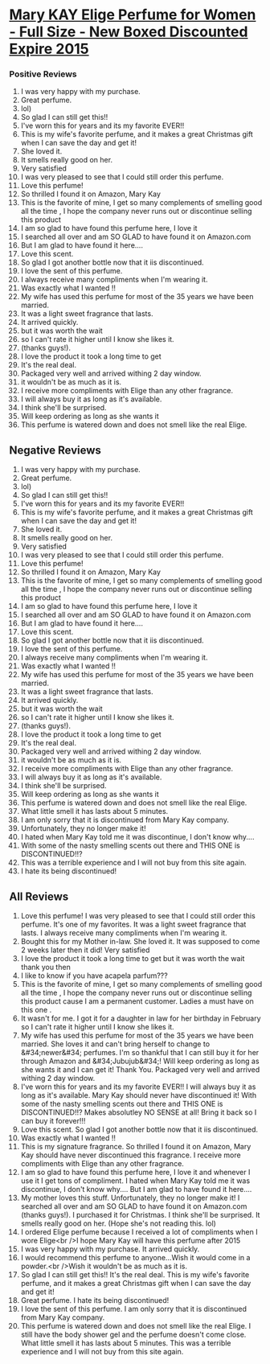 # [Mary KAY Elige Perfume for Women - Full Size - New Boxed Discounted Expire 2015](https://products.checkmycream.com/products/Mary-KAY-Elige-Perfume-for-Women-Full-Size-New-Boxed-Discounted-Expire-2015.html)

### Positive Reviews

<ol>
      <li>I was very happy with my purchase.  </li>
      <li>Great perfume.</li>
      <li>lol)</li>
      <li>So glad I can still get this!!  </li>
      <li>I&#x27;ve worn this for years and its my favorite EVER!!</li>
      <li>This is my wife&#x27;s favorite perfume, and it makes a great Christmas gift when I can save the day and get it!</li>
      <li>She loved it.</li>
      <li>It smells really good on her.  </li>
      <li>Very satisfied</li>
      <li>I was very pleased to see that I could still order this perfume.</li>
      <li>Love this perfume!</li>
      <li>So thrilled I found it on Amazon, Mary Kay</li>
      <li>This is the favorite of mine, I get so many complements of smelling good all the time , I hope the company never runs out or discontinue selling this product</li>
      <li>I am so glad to have found this perfume here,  I love it</li>
      <li>I searched all over and am SO GLAD to have found it on Amazon.com</li>
      <li>But I am glad to have found it here....</li>
      <li>Love this scent.  </li>
      <li>So glad I got another bottle now that it iis discontinued.</li>
      <li>I love the sent of this perfume.  </li>
      <li>I always receive many compliments when I&#x27;m wearing it.</li>
      <li>Was exactly what I wanted !!</li>
      <li>My wife has used this perfume for most of the 35 years we have been married.  </li>
      <li>It was a light sweet fragrance that lasts.</li>
      <li>It arrived quickly.</li>
      <li>but it was worth the wait</li>
      <li>so I can&#x27;t rate it higher until I know she likes it.</li>
      <li>(thanks guys!).  </li>
      <li>I love the product it took a long time to get</li>
      <li>It&#x27;s the real deal.</li>
      <li>Packaged very well and arrived withing 2 day window.</li>
      <li>it wouldn&#x27;t be as much as it is.</li>
      <li>I receive more compliments with Elige than any other fragrance.</li>
      <li>I will always buy it as long as it&#x27;s available.</li>
      <li>I think she&#x27;ll be surprised.  </li>
      <li>Will keep ordering as long as she wants it</li>
      <li>This perfume is watered down and does not smell like the real Elige.  </li>
</ol>


<h2>Negative Reviews</h2>
<ol>
<li> I was very happy with my purchase.  </li>
<li> Great perfume.</li>
<li> lol)</li>
<li> So glad I can still get this!!  </li>
<li> I&#x27;ve worn this for years and its my favorite EVER!!</li>
<li> This is my wife&#x27;s favorite perfume, and it makes a great Christmas gift when I can save the day and get it!</li>
<li> She loved it.</li>
<li> It smells really good on her.  </li>
<li> Very satisfied</li>
<li> I was very pleased to see that I could still order this perfume.</li>
<li> Love this perfume!</li>
<li> So thrilled I found it on Amazon, Mary Kay</li>
<li> This is the favorite of mine, I get so many complements of smelling good all the time , I hope the company never runs out or discontinue selling this product</li>
<li> I am so glad to have found this perfume here,  I love it</li>
<li> I searched all over and am SO GLAD to have found it on Amazon.com</li>
<li> But I am glad to have found it here....</li>
<li> Love this scent.  </li>
<li> So glad I got another bottle now that it iis discontinued.</li>
<li> I love the sent of this perfume.  </li>
<li> I always receive many compliments when I&#x27;m wearing it.</li>
<li> Was exactly what I wanted !!</li>
<li> My wife has used this perfume for most of the 35 years we have been married.  </li>
<li> It was a light sweet fragrance that lasts.</li>
<li> It arrived quickly.</li>
<li> but it was worth the wait</li>
<li> so I can&#x27;t rate it higher until I know she likes it.</li>
<li> (thanks guys!).  </li>
<li> I love the product it took a long time to get</li>
<li> It&#x27;s the real deal.</li>
<li> Packaged very well and arrived withing 2 day window.</li>
<li> it wouldn&#x27;t be as much as it is.</li>
<li> I receive more compliments with Elige than any other fragrance.</li>
<li> I will always buy it as long as it&#x27;s available.</li>
<li> I think she&#x27;ll be surprised.  </li>
<li> Will keep ordering as long as she wants it</li>
<li> This perfume is watered down and does not smell like the real Elige.  </li>
<li> What little smell it has lasts about 5 minutes.  </li>
<li> I am only sorry that it is discontinued from Mary Kay company.</li>
<li> Unfortunately, they no longer make it!  </li>
<li> I hated when Mary Kay told me it was discontinue, I don&#x27;t know why....</li>
<li> With some of the nasty smelling scents out there and THIS ONE is DISCONTINUED!!?</li>
<li> This was a terrible experience and I will not buy from this site again.</li>
<li> I hate its being discontinued!</li>
</ol>

<h2>All Reviews</h2>

<ol>
    <li> Love this perfume! I was very pleased to see that I could still order this perfume. It&#x27;s one of my favorites. It was a light sweet fragrance that lasts. I always receive many compliments when I&#x27;m wearing it.</li>
    <li> Bought this for my Mother in-law. She loved it. It was supposed to come 2 weeks later then it did! Very satisfied</li>
    <li> I love the product it took a long time to get but it was worth the wait thank you then</li>
    <li> I like to know if you have acapela parfum???</li>
    <li> This is the favorite of mine, I get so many complements of smelling good all the time , I hope the company never runs out or discontinue selling this product cause I am a permanent customer.  Ladies a must have on this one .</li>
    <li> It wasn&#x27;t for me. I got it for a daughter in law for her birthday in February so I can&#x27;t rate it higher until I know she likes it.</li>
    <li> My wife has used this perfume for most of the 35 years we have been married.  She loves it and can&#x27;t bring herself to change to &amp;#34;newer&amp;#34; perfumes.  I&#x27;m so thankful that I can still buy it for her through Amazon  and &amp;#34;Jubujub&amp;#34;!  Will keep ordering as long as she wants it and I can get it!  Thank You. Packaged very well and arrived withing 2 day window.</li>
    <li> I&#x27;ve worn this for years and its my favorite EVER!! I will always buy it as long as it&#x27;s available. Mary Kay should never have discontinued it! With some of the nasty smelling scents out there and THIS ONE is DISCONTINUED!!? Makes absolutley NO SENSE at all! Bring it back so I can buy it forever!!!</li>
    <li> Love this scent.  So glad I got another bottle now that it iis discontinued.</li>
    <li> Was exactly what I wanted !!</li>
    <li> This is my signature fragrance.  So thrilled I found it on Amazon, Mary Kay should have never discontinued this fragrance. I receive more compliments with Elige than any other fragrance.</li>
    <li> I am so glad to have found this perfume here,  I love it and whenever I use it I get tons of compliment.  I hated when Mary Kay told me it was discontinue, I don&#x27;t know why.... But I am glad to have found it here....</li>
    <li> My mother loves this stuff.  Unfortunately, they no longer make it!  I searched all over and am SO GLAD to have found it on Amazon.com (thanks guys!).  I purchased it for Christmas.  I think she&#x27;ll be surprised.  It smells really good on her.  (Hope she&#x27;s not reading this.  lol)</li>
    <li> I ordered Elige perfume because I received a lot of compliments when I wore Elige&lt;br /&gt;I hope Mary Kay will have this perfume after 2015</li>
    <li> I was very happy with my purchase.  It arrived quickly.</li>
    <li> I would recommend this perfume to anyone…Wish it would come in a powder.&lt;br /&gt;Wish it wouldn&#x27;t be as much as it is.</li>
    <li> So glad I can still get this!!  It&#x27;s the real deal. This is my wife&#x27;s favorite perfume, and it makes a great Christmas gift when I can save the day and get it!</li>
    <li> Great perfume. I hate its being discontinued!</li>
    <li> I love the sent of this perfume.  I am only sorry that it is discontinued from Mary Kay company.</li>
    <li> This perfume is watered down and does not smell like the real Elige.  I still have the body shower gel and the perfume doesn&#x27;t come close.  What little smell it has lasts about 5 minutes.  This was a terrible experience and I will not buy from this site again.</li>
</ol>




